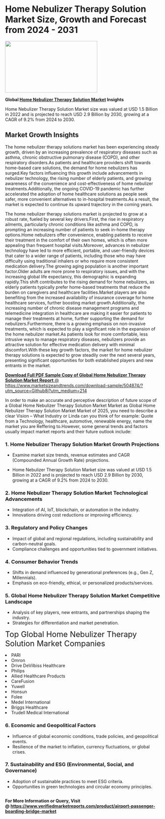 <H1>Home Nebulizer Therapy Solution Market Size, Growth and Forecast from 2024 - 2031</H1><img class="aligncenter size-medium wp-image-584254" src="https://thirdeyenews.in/wp-content/uploads/2024/09/Global-Market-Research-300x168.jpeg" alt="" width="300" height="168" /><p><strong>Global&nbsp;<a href="https://www.marketsizeandtrends.com/download-sample/504874/?utm_source=Github8j?utm_medium=214">Home Nebulizer Therapy Solution Market</a> Insights</strong></p><p>Home Nebulizer Therapy Solution Market size was valued at USD 1.5 Billion in 2022 and is projected to reach USD 2.9 Billion by 2030, growing at a CAGR of 9.2% from 2024 to 2030.</p><p><h2>Market Growth Insights</h2> <p>The home nebulizer therapy solutions market has been experiencing steady growth, driven by an increasing prevalence of respiratory diseases such as asthma, chronic obstructive pulmonary disease (COPD), and other respiratory disorders.As patients and healthcare providers shift towards home-based care solutions, the demand for home nebulizers has surged.Key factors influencing this growth include advancements in nebulizer technology, the rising number of elderly patients, and growing awareness of the convenience and cost-effectiveness of home nebulizer treatments.Additionally, the ongoing COVID-19 pandemic has further accelerated the adoption of home healthcare solutions as people seek safer, more convenient alternatives to in-hospital treatments.As a result, the market is expected to continue its upward trajectory in the coming years.<a href="#"></a></p> <p>The home nebulizer therapy solutions market is projected to grow at a robust rate, fueled by several key drivers.First, the rise in respiratory ailments, particularly chronic conditions like asthma and COPD, is prompting an increasing number of patients to seek in-home therapy options.Home nebulizers offer convenience, enabling patients to receive their treatment in the comfort of their own homes, which is often more appealing than frequent hospital visits.Moreover, advances in nebulizer technology have led to more efficient, portable, and user-friendly devices that cater to a wider range of patients, including those who may have difficulty using traditional inhalers or who require more consistent medication delivery.The growing aging population is another important factor.Older adults are more prone to respiratory issues, and with the increasing global life expectancy, this demographic is expanding rapidly.This shift contributes to the rising demand for home nebulizers, as elderly patients typically prefer home-based treatments that reduce the burden on caregivers and healthcare facilities.Market players are also benefiting from the increased availability of insurance coverage for home healthcare services, further boosting market growth.Additionally, the increasing number of chronic disease management programs and telemedicine integration in healthcare are making it easier for patients to manage their treatments at home, further supporting the demand for nebulizers.Furthermore, there is a growing emphasis on non-invasive treatments, which is expected to play a significant role in the expansion of the home nebulizer market.As patients look for more comfortable, less intrusive ways to manage respiratory diseases, nebulizers provide an attractive solution for effective medication delivery with minimal discomfort.With these key growth factors, the market for home nebulizer therapy solutions is expected to grow steadily over the next several years, presenting significant opportunities for both established players and new entrants in the market.<a href="#"></p><p><span class=""><strong>Download Full PDF Sample Copy of Global Home Nebulizer Therapy Solution Market Report</strong> @ <a href="https://www.marketsizeandtrends.com/download-sample/504874/?utm_source=Github8j?utm_medium=214" target="_blank">https://www.marketsizeandtrends.com/download-sample/504874/?utm_source=Github8j?utm_medium=214</a></span></p><p>In order to make an accurate and perceptive description of future scope of a Global&nbsp;Home Nebulizer Therapy Solution Market Market as Global&nbsp;Home Nebulizer Therapy Solution Market Market of 2025, you need to describe a clear Vision &ndash; What Industry or Linda can you think of for example: Quote from a Technology, healthcare, automotive, renewable energy, name the market you are Reffering to.However, some general trends and factors usually impact market reports and their future outlook include:</p><h3>1.&nbsp;<strong>Home Nebulizer Therapy Solution Market Growth Projections</strong></h3><ul><li>Examine market size trends, revenue estimates and CAGR (Compounded Annual Growth Rate) projections.</li><li><p>Home Nebulizer Therapy Solution Market size was valued at USD 1.5 Billion in 2022 and is projected to reach USD 2.9 Billion by 2030, growing at a CAGR of 9.2% from 2024 to 2030.</p></li></ul><h3>2.&nbsp;<strong>Home Nebulizer Therapy Solution Market Technological Advancements</strong></h3><ul><li>Integration of AI, IoT, blockchain, or automation in the industry.</li><li>Innovations driving cost reductions or improving efficiency.</li></ul><h3>3.&nbsp;<strong>Regulatory and Policy Changes</strong></h3><ul><li>Impact of global and regional regulations, including sustainability and carbon-neutral goals.</li><li>Compliance challenges and opportunities tied to government initiatives.</li></ul><h3>4.&nbsp;<strong>Consumer Behavior Trends</strong></h3><ul><li>Shifts in demand influenced by generational preferences (e.g., Gen Z, Millennials).</li><li>Emphasis on eco-friendly, ethical, or personalized products/services.</li></ul><h3>5.&nbsp;<strong>Global Home Nebulizer Therapy Solution Market Competitive Landscape</strong></h3><ul><li>Analysis of key players, new entrants, and partnerships shaping the industry.</li><li>Strategies for differentiation and market penetration.</li></ul><p data-pm-slice="1 1 []"><span style="color: inherit; font-family: inherit; font-size: 25px;">Top Global Home Nebulizer Therapy Solution Market Companies</span></p><div class="" data-test-id=""><p><li>PARI</li><li> Omron</li><li> Drive DeVilbiss Healthcare</li><li> Philips</li><li> Allied Healthcare Products</li><li> CareFusion</li><li> Yuwell</li><li> Honsun</li><li> Folee</li><li> Medel International</li><li> Briggs Healthcare</li><li> Trudell Medical International</li></p></div><h3>6.&nbsp;<strong>Economic and Geopolitical Factors</strong></h3><ul><li>Influence of global economic conditions, trade policies, and geopolitical events.</li><li>Resilience of the market to inflation, currency fluctuations, or global crises.</li></ul><h3>7.&nbsp;<strong>Sustainability and ESG (Environmental, Social, and Governance)</strong></h3><ul><li>Adoption of sustainable practices to meet ESG criteria.</li><li>Opportunities in green technologies and circular economy principles.</li></ul><h2><strong style="font-size: 14px;">For More Information or Query, Visit @&nbsp;</strong><a style="background-color: #ffffff; font-size: 14px;" href="https://www.marketsizeandtrends.com/report/home-nebulizer-therapy-solution-market/" target="_blank">https://www.verifiedmarketreports.com/product/airport-passenger-boarding-bridge-market</a></h2>